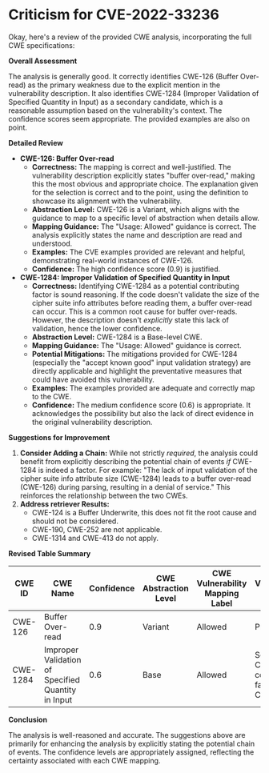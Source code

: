 # Criticism for CVE-2022-33236

Okay, here's a review of the provided CWE analysis, incorporating the full CWE specifications:

**Overall Assessment**

The analysis is generally good. It correctly identifies CWE-126 (Buffer Over-read) as the primary weakness due to the explicit mention in the vulnerability description. It also identifies CWE-1284 (Improper Validation of Specified Quantity in Input) as a secondary candidate, which is a reasonable assumption based on the vulnerability's context. The confidence scores seem appropriate. The provided examples are also on point.

**Detailed Review**

*   **CWE-126: Buffer Over-read**
    *   **Correctness:**  The mapping is correct and well-justified. The vulnerability description explicitly states "buffer over-read," making this the most obvious and appropriate choice.  The explanation given for the selection is correct and to the point, using the definition to showcase its alignment with the vulnerability.
    *   **Abstraction Level:**  CWE-126 is a Variant, which aligns with the guidance to map to a specific level of abstraction when details allow.
    *   **Mapping Guidance:** The "Usage: Allowed" guidance is correct. The analysis explicitly states the name and description are read and understood.
    *   **Examples:** The CVE examples provided are relevant and helpful, demonstrating real-world instances of CWE-126.
    *   **Confidence:** The high confidence score (0.9) is justified.
*   **CWE-1284: Improper Validation of Specified Quantity in Input**
    *   **Correctness:**  Identifying CWE-1284 as a potential contributing factor is sound reasoning.  If the code doesn't validate the size of the cipher suite info attributes before reading them, a buffer over-read can occur. This is a common root cause for buffer over-reads.  However, the description doesn't *explicitly* state this lack of validation, hence the lower confidence.
    *   **Abstraction Level:** CWE-1284 is a Base-level CWE.
    *   **Mapping Guidance:** The "Usage: Allowed" guidance is correct.
    *   **Potential Mitigations:** The mitigations provided for CWE-1284 (especially the "accept known good" input validation strategy) are directly applicable and highlight the preventative measures that could have avoided this vulnerability.
    *   **Examples:** The examples provided are adequate and correctly map to the CWE.
    *   **Confidence:**  The medium confidence score (0.6) is appropriate. It acknowledges the possibility but also the lack of direct evidence in the original vulnerability description.

**Suggestions for Improvement**

1.  **Consider Adding a Chain:** While not strictly *required*, the analysis could benefit from explicitly describing the potential chain of events *if* CWE-1284 is indeed a factor.  For example: "The lack of input validation of the cipher suite info attribute size (CWE-1284) leads to a buffer over-read (CWE-126) during parsing, resulting in a denial of service."  This reinforces the relationship between the two CWEs.
2. **Address retriever Results:**
    * CWE-124 is a Buffer Underwrite, this does not fit the root cause and should not be considered.
    * CWE-190, CWE-252 are not applicable.
    * CWE-1314 and CWE-413 do not apply.

**Revised Table Summary**

| CWE ID | CWE Name | Confidence | CWE Abstraction Level | CWE Vulnerability Mapping Label | CWE-Vulnerability Mapping Notes |
|---|---|---|---|---|---|
| CWE-126 | Buffer Over-read | 0.9 | Variant | Allowed | Primary CWE |
| CWE-1284 | Improper Validation of Specified Quantity in Input | 0.6 | Base | Allowed | Secondary Candidate, contributing factor to CWE-126 |

**Conclusion**

The analysis is well-reasoned and accurate. The suggestions above are primarily for enhancing the analysis by explicitly stating the potential chain of events. The confidence levels are appropriately assigned, reflecting the certainty associated with each CWE mapping.